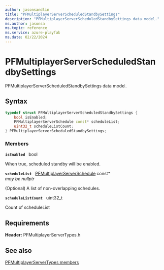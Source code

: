```yaml
---
author: jasonsandlin
title: "PFMultiplayerServerScheduledStandbySettings"
description: "PFMultiplayerServerScheduledStandbySettings data model."
ms.author: jasonsa
ms.topic: reference
ms.service: azure-playfab
ms.date: 02/22/2024
---
```


# PFMultiplayerServerScheduledStandbySettings  

PFMultiplayerServerScheduledStandbySettings data model.  

## Syntax  
  
```cpp
typedef struct PFMultiplayerServerScheduledStandbySettings {  
    bool isEnabled;  
    PFMultiplayerServerSchedule const* scheduleList;  
    uint32_t scheduleListCount;  
} PFMultiplayerServerScheduledStandbySettings;  
```
  
### Members  
  
**`isEnabled`** &nbsp; bool  
  
When true, scheduled standby will be enabled.
  
**`scheduleList`** &nbsp; [PFMultiplayerServerSchedule](pfmultiplayerserverschedule.md) const*  
*may be nullptr*  
  
(Optional) A list of non-overlapping schedules.
  
**`scheduleListCount`** &nbsp; uint32_t  
  
Count of scheduleList
  
  
## Requirements  
  
**Header:** PFMultiplayerServerTypes.h
  
## See also  
[PFMultiplayerServerTypes members](../pfmultiplayerservertypes_members.md)  

  
  
